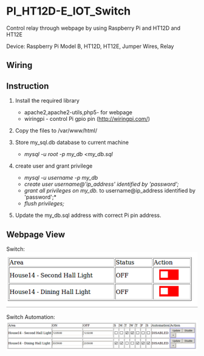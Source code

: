 # PI_HT12D-E_IOT_Switch
Control relay through webpage by using Raspberry Pi and HT12D and HT12E

Device: Raspberry Pi Model B, HT12D, HT12E, Jumper Wires, Relay


## Wiring

## Instruction
1. Install the required library
   - apache2,apache2-utils,php5- for webpage
   - wiringpi - control Pi gpio pin (http://wiringpi.com/)
  
2. Copy the files to /var/www/html/
  
3. Store my_sql.db database to current machine
   - *mysql -u root -p my_db <my_db.sql*

4. create user and grant privilege
   - *mysql -u username -p my_db*
   - *create user username@'ip_address' identified by 'password';*
   - *grant all privileges on my_db.* to username@ip_address identified by 'password';*
   - *flush privileges;*

5. Update the my_db.sql address with correct Pi pin address. 

## Webpage View

Switch:
![Alt text](./images/switch.png)

Switch Automation:
![Alt text](./images/switch_auto.png)

